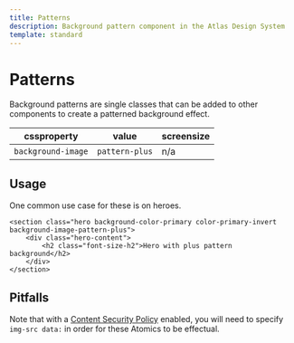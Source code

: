 ```yaml
---
title: Patterns
description: Background pattern component in the Atlas Design System
template: standard
---
```


# Patterns

Background patterns are single classes that can be added to other components to create a patterned background effect.

| cssproperty        | value          | screensize |
| ------------------ | -------------- | ---------- |
| `background-image` | `pattern-plus` | n/a        |

## Usage

One common use case for these is on heroes.

```html-no-indent
<section class="hero background-color-primary color-primary-invert background-image-pattern-plus">
	<div class="hero-content">
		<h2 class="font-size-h2">Hero with plus pattern background</h2>
	</div>
</section>
```

## Pitfalls

Note that with a [Content Security Policy](https://developer.mozilla.org/en-US/docs/Web/HTTP/CSP) enabled, you will need to specify `img-src data:` in order for these Atomics to be effectual.
